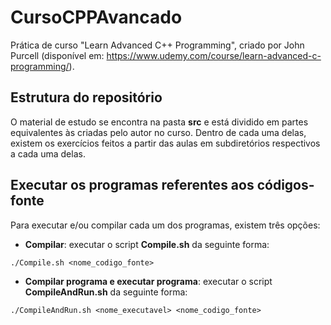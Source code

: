 # CursoCPPAvancado
Prática de curso "Learn Advanced C++ Programming", criado por John Purcell (disponível em: <https://www.udemy.com/course/learn-advanced-c-programming/>).

## Estrutura do repositório

O material de estudo se encontra na pasta **src** e está dividido em partes equivalentes às criadas pelo autor no curso. Dentro de cada uma delas, existem os exercícios feitos a partir das aulas em subdiretórios respectivos a cada uma delas.

## Executar os programas referentes aos códigos-fonte

Para executar e/ou compilar cada um dos programas, existem três opções:

- **Compilar**: executar o script **Compile.sh** da seguinte forma:
```
./Compile.sh <nome_codigo_fonte>
``` 

- **Compilar programa e executar programa**: executar o script **CompileAndRun.sh** da seguinte forma:
```
./CompileAndRun.sh <nome_executavel> <nome_codigo_fonte>
```
